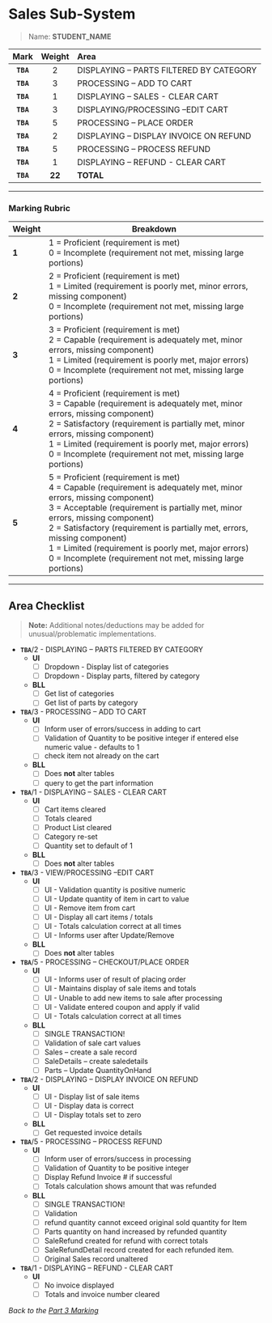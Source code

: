 # Sales Sub-System

> Name: **STUDENT_NAME**

| Mark | Weight | Area |
|:----:|:----:|:-----|
| **`TBA`**|2 | DISPLAYING – PARTS FILTERED BY CATEGORY |
| **`TBA`**|3 | PROCESSING – ADD TO CART |
| **`TBA`**|1 | DISPLAYING – SALES - CLEAR CART |
| **`TBA`**|3 | DISPLAYING/PROCESSING –EDIT CART |
| **`TBA`**|5 | PROCESSING – PLACE ORDER |
| **`TBA`**|2 | DISPLAYING – DISPLAY INVOICE ON REFUND |
| **`TBA`**|5 | PROCESSING – PROCESS REFUND |
| **`TBA`**|1 | DISPLAYING – REFUND - CLEAR CART |
| **`TBA`**|**22** | **TOTAL** |

----

### Marking Rubric

| Weight | Breakdown |
| ----   | --------- |
| **1** | 1 = Proficient (requirement is met)<br />0 = Incomplete (requirement not met, missing large portions) |
| **2** | 2 = Proficient (requirement is met)<br />1 = Limited (requirement is poorly met, minor errors, missing component)<br />0 = Incomplete (requirement not met, missing large portions) |
| **3** | 3 = Proficient (requirement is met)<br />2 = Capable (requirement is adequately met, minor errors, missing component)<br />1 = Limited (requirement is poorly met, major errors)<br />0 = Incomplete (requirement not met, missing large portions) |
| **4** | 4 = Proficient (requirement is met)<br />3 = Capable (requirement is adequately met, minor errors, missing component)<br />2 = Satisfactory (requirement is partially met, minor errors, missing component)<br />1 = Limited (requirement is poorly met, major errors)<br />0 = Incomplete (requirement not met, missing large portions) |
| **5** | 5 = Proficient (requirement is met)<br />4 = Capable (requirement is adequately met, minor errors, missing component)<br />3 = Acceptable (requirement is partially met, minor errors, missing component)<br />2 = Satisfactory (requirement is partially met, errors, missing component)<br />1 = Limited (requirement is poorly met, major errors)<br />0 = Incomplete (requirement not met, missing large portions) |

----

## Area Checklist

> **Note:** Additional notes/deductions may be added for unusual/problematic implementations.

- **`TBA`**/2 - DISPLAYING – PARTS FILTERED BY CATEGORY
  - **UI**
    - [ ] Dropdown - Display list of categories 
    - [ ] Dropdown - Display parts, filtered by category
  - **BLL**
    - [ ] Get list of categories 
    - [ ] Get list of parts by category
- **`TBA`**/3 - PROCESSING – ADD TO CART
  - **UI**
    - [ ] Inform user of errors/success in adding to cart
    - [ ] Validation of Quantity to be positive integer if entered else numeric value - defaults to 1
    - [ ] check item not already on the cart
  - **BLL**
    - [ ] Does **not** alter tables
    - [ ] query to get the part information
- **`TBA`**/1 - DISPLAYING – SALES - CLEAR CART
  - **UI**
    - [ ] Cart items cleared
    - [ ] Totals cleared
    - [ ] Product List cleared
    - [ ] Category re-set 
    - [ ] Quantity set to default of 1
  - **BLL**
    - [ ] Does **not** alter tables
- **`TBA`**/3 - VIEW/PROCESSING –EDIT CART
  - **UI**
    - [ ] UI - Validation quantity is positive numeric
    - [ ] UI - Update quantity of item in cart to value
    - [ ] UI - Remove item from cart
    - [ ] UI - Display all cart items / totals
    - [ ] UI - Totals calculation correct at all times
    - [ ] UI - Informs user after Update/Remove
  - **BLL**
    - [ ] Does **not** alter tables
- **`TBA`**/5 - PROCESSING – CHECKOUT/PLACE ORDER
  - **UI**
    - [ ] UI - Informs user of result of placing order
    - [ ] UI - Maintains display of sale items and totals
    - [ ] UI - Unable to add new items to sale after processing
    - [ ] UI - Validate entered coupon and apply if valid
    - [ ] UI - Totals calculation correct at all times
  - **BLL**
    - [ ] SINGLE TRANSACTION!
    - [ ] Validation of sale cart values
    - [ ] Sales – create a sale record
    - [ ] SaleDetails – create saledetails 
    - [ ] Parts – Update QuantityOnHand
- **`TBA`**/2 - DISPLAYING – DISPLAY INVOICE ON REFUND
  - **UI**
    - [ ] UI - Display list of sale items 
    - [ ] UI - Display data is correct
    - [ ] UI - Display totals set to zero
  - **BLL**
    - [ ] Get requested invoice details
- **`TBA`**/5 - PROCESSING – PROCESS REFUND
  - **UI**
    - [ ] Inform user of errors/success in processing
    - [ ] Validation of Quantity to be positive integer
    - [ ] Display Refund Invoice # if successful
    - [ ] Totals calculation shows amount that was refunded 
  - **BLL**
    - [ ] SINGLE TRANSACTION!
    - [ ] Validation
    - [ ] refund quantity cannot exceed original sold quantity for Item 
    - [ ] Parts quantity on hand increased by refunded quantity
    - [ ] SaleRefund created for refund with correct totals
    - [ ] SaleRefundDetail record created for each refunded item.
    - [ ] Original Sales record unaltered
- **`TBA`**/1 - DISPLAYING – REFUND - CLEAR CART
  - **UI**
    - [ ] No invoice displayed
    - [ ] Totals and invoice number cleared

*Back to the [Part 3 Marking](./ReadMe.md)*
